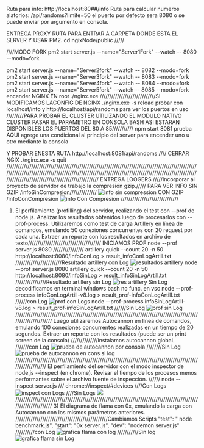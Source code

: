 Ruta para info: http://localhost:80##/info
Ruta para calcular numeros alatorios: /api/randoms?limite=50
el puerto por defecto sera 8080 o se puede enviar por argumento en consola.

ENTREGA PROXY
RUTA PARA ENTRAR A CARPETA DONDE ESTA EL SERVER Y USAR PM2.
cd ngixNode/public
/////

////MODO FORK
pm2 start server.js --name="Server1Fork" --watch -- 8080 --modo=fork

pm2 start server.js --name="Server2fork" --watch -- 8082 --modo=fork
pm2 start server.js --name="Server3fork" --watch -- 8083 --modo=fork
pm2 start server.js --name="Server4fork" --watch -- 8084 --modo=fork
pm2 start server.js --name="Server5fork" --watch -- 8085 --modo=fork
encender NGINX EN root
./nginx.exe
/////////////////////////////SI MODIFICAMOS LACONFIG DE NGINX ./nginx.exe -s reload
probar con localhost/info y http://localhost/api/randoms para ver los puertos en uso
/////////PARA PROBAR EL CLUSTER UTILIZANDO EL MODULO NATIVO CLUSTER PASAR EL PARAMETRO EN CONSOLA BASH
ASI ESTARAN DISPONIBLES LOS PUERTOS DEL 80 A 85///////////
npm start 8081 prueba
AQUI agrege una condicional al principio del server para encender uno u otro mediante la consola

Y PROBAR ENESTA RUTA
http://localhost:8081/api/randoms
////
CERRAR NGIX ./nginx.exe -s quit
//////////////////////////////////////////////////////////////////////////////////////////////////////////////////////////////////////////////////////////////////////////////////////////////////////////////////////////////////////////////////////
ENTREGA LOOGERS
/////Incorporar al proyecto de servidor de trabajo la compresión gzip./////
PARA VER INFO SIN GZIP
/infoSinCompresion//////////////
![info sin compression](https://github.com/EnriqueHernandezM/programacionbackEHM/blob/loggers/imagenesRead/infoSinCompresion.jpg)
CON GZIP
/infoConCompresion
![info Con Compresion](https://github.com/EnriqueHernandezM/programacionbackEHM/blob/loggers/imagenesRead/infoConCompression.jpg)
//////////////////////////////

1. El perfilamiento (profilling) del servidor, realizando el test con --prof de node.js. Analizar los resultados obtenidos luego de procesarlos con --prof-process.
   Utilizaremos como test de carga Artillery en línea de comandos, emulando 50 conexiones concurrentes con 20 request por cada una. Extraer un reporte con los resultados en archivo de texto//////////////////////////////////////
   INICIAMOS PROF
   node --prof server.js 8080
   ////////////////
   artillery quick --count 20 -n 50 http://localhost:8080/infoConLog > result_infoConLogArtill.txt
   ////////////////////////Resultado artillery con Log
   ![resultados artillery](https://github.com/EnriqueHernandezM/programacionbackEHM/blob/loggers/imagenesRead/resultadoArtClog.jpg)
   node --prof server.js 8080
   artillery quick --count 20 -n 50 http://localhost:8080/infoSinLog > result_infoSinLogArtill.txt
   ////////////////Resultado artillery sin Log
   ![res artillery Sin Log](https://github.com/EnriqueHernandezM/programacionbackEHM/blob/loggers/imagenesRead/resultadoArtSlog.jpg)
   decodificamos en terminal windows bash no func. en vsc
   node --prof-process infoConLogArtill-v8.log > result_prof-infoConLogArtill.txt
   //////con Log
   ![prof con Logs](https://github.com/EnriqueHernandezM/programacionbackEHM/blob/loggers/imagenesRead/profConLog.jpg)
   node --prof-process infoSinLogArtill-v8.log > result_prof-infoSinLogArtill.txt
   //////Sin Log
   ![prof sin Log](https://github.com/EnriqueHernandezM/programacionbackEHM/blob/loggers/imagenesRead/profSinLog.jpg)
   //////////////////////////////////////////////////////////////////////////////////////////////////////////////////
   Luego utilizaremos Autocannon en línea de comandos, emulando 100 conexiones concurrentes realizadas en un tiempo de 20 segundos. Extraer un reporte con los resultados (puede ser un print screen de la consola)
   //////////////instalamos autocannon globaL
   ///////con Log
   ![prueba de autocannon por consola](https://github.com/EnriqueHernandezM/programacionbackEHM/blob/loggers/imagenesRead/autocannonComandConLog.jpg)
   ////////Sin Log
   ![prueba de autocannon en cons si log](https://github.com/EnriqueHernandezM/programacionbackEHM/blob/loggers/imagenesRead/autocannonComandSinLog.jpg)
   ///////////////////////////////////////////////////////////////////////////////////////////////////////////////
   El perfilamiento del servidor con el modo inspector de node.js --inspect (en chrome). Revisar el tiempo de los procesos menos performantes sobre el archivo fuente de inspección.
   //////
   node --inspect server.js
   ///
   chrome://inspect/#devices
   ////Con Logs
   ![inspect con Logs](https://github.com/EnriqueHernandezM/programacionbackEHM/blob/loggers/imagenesRead/inspectInfConLog.jpg)
   ////Sin Logs
   ![](https://github.com/EnriqueHernandezM/programacionbackEHM/blob/loggers/imagenesRead/inspectInfSinLog.jpg)
   ////////////////////////////////////////////////////////////////////////////////////////////////////////////////// 3) El diagrama de flama con 0x, emulando la carga con Autocannon con los mismos parámetros anteriores.
   ////////////////////////////////////////////////Cambiamos Scripts
   "test": " node benchmark.js",
   "start": "0x server.js",
   "dev": "nodemon server.js"
   //////////con Log
   ![grafica flama con log](https://github.com/EnriqueHernandezM/programacionbackEHM/blob/loggers/imagenesRead/gFlameConLog.jpg)
   ///////////Sin log
   ![grafica flama sin Log](https://github.com/EnriqueHernandezM/programacionbackEHM/blob/loggers/imagenesRead/gFlameSinLog.jpg)

